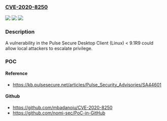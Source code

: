 ### [CVE-2020-8250](https://cve.mitre.org/cgi-bin/cvename.cgi?name=CVE-2020-8250)
![](https://img.shields.io/static/v1?label=Product&message=Pulse%20Secure%20Desktop%20Client&color=blue)
![](https://img.shields.io/static/v1?label=Version&message=9.1R9%20&color=brightgreen)
![](https://img.shields.io/static/v1?label=Vulnerability&message=Privilege%20Escalation%20(CAPEC-233)&color=brightgreen)

### Description

A vulnerability in the Pulse Secure Desktop Client (Linux) < 9.1R9 could allow local attackers to escalate privilege.

### POC

#### Reference
- https://kb.pulsesecure.net/articles/Pulse_Security_Advisories/SA44601

#### Github
- https://github.com/mbadanoiu/CVE-2020-8250
- https://github.com/nomi-sec/PoC-in-GitHub

